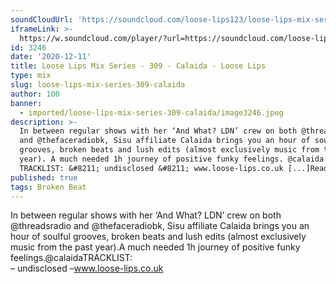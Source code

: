 ```yaml
---
soundCloudUrl: 'https://soundcloud.com/loose-lips123/loose-lips-mix-series-309-calaida'
iframeLink: >-
  https://w.soundcloud.com/player/?url=https://soundcloud.com/loose-lips123/loose-lips-mix-series-309-calaida&color=00aabb&auto_play=false&hide_related=false&show_comments=true&show_user=true&show_reposts=false
id: 3246
date: '2020-12-11'
title: Loose Lips Mix Series - 309 - Calaida - Loose Lips
type: mix
slug: loose-lips-mix-series-309-calaida
author: 100
banner:
  - imported/loose-lips-mix-series-309-calaida/image3246.jpeg
description: >-
  In between regular shows with her ‘And What? LDN’ crew on both @threadsradio
  and @thefaceradiobk, Sisu affiliate Calaida brings you an hour of soulful
  grooves, broken beats and lush edits (almost exclusively music from the past
  year). A much needed 1h journey of positive funky feelings. @calaida
  TRACKLIST: &#8211; undisclosed &#8211; www.loose-lips.co.uk [...]Read More...
published: true
tags: Broken Beat
---
```

In between regular shows with her ‘And What? LDN’ crew on both @threadsradio and @thefaceradiobk, Sisu affiliate Calaida brings you an hour of soulful grooves, broken beats and lush edits (almost exclusively music from the past year).A much needed 1h journey of positive funky feelings.@calaidaTRACKLIST:  
– undisclosed –www.loose-lips.co.uk